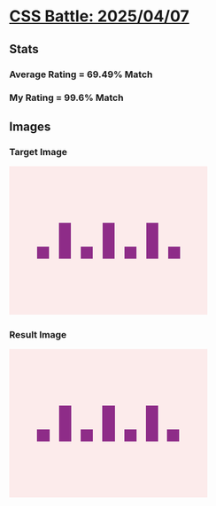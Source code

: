 # [CSS Battle: 2025/04/07](https://cssbattle.dev/play/REquL3hKgzDAib5fOsL2)

## Stats

### Average Rating = 69.49% Match

### My Rating = 99.6% Match

## Images

### Target Image

![](./images/target.png)

### Result Image

![](./images/result.png)
